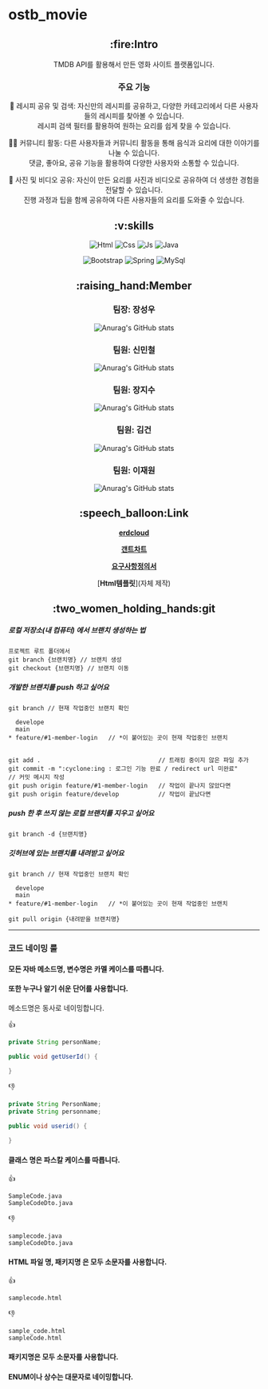 # ostb_movie
<div align="center">




  <h2>:fire:Intro</h2>

  <p>TMDB API를 활용해서 만든 영화 사이트 플랫폼입니다.<br>

### 주요 기능


🍳 레시피 공유 및 검색: 자신만의 레시피를 공유하고, 다양한 카테고리에서 다른 사용자들의 레시피를 찾아볼 수 있습니다. <br>레시피 검색 필터를 활용하여 원하는 요리를 쉽게 찾을 수 있습니다.

👩‍🍳 커뮤니티 활동: 다른 사용자들과 커뮤니티 활동을 통해 음식과 요리에 대한 이야기를 나눌 수 있습니다.<br> 댓글, 좋아요, 공유 기능을 활용하여 다양한 사용자와 소통할 수 있습니다.

📸 사진 및 비디오 공유: 자신이 만든 요리를 사진과 비디오로 공유하여 더 생생한 경험을 전달할 수 있습니다.<br> 진행 과정과 팁을 함께 공유하여 다른 사용자들의 요리를 도와줄 수 있습니다.</p>

  
  <h2>:v:skills</h2>

  
![Html](https://img.shields.io/badge/HTML-239120?style=for-the-badge&logo=html5&logoColor=white)
![Css](https://img.shields.io/badge/CSS-239120?&style=for-the-badge&logo=css3&logoColor=white)
![Js](https://img.shields.io/badge/JavaScript-F7DF1E?style=for-the-badge&logo=JavaScript&logoColor=white)
![Java](https://img.shields.io/badge/Java-ED8B00?style=for-the-badge&logo=openjdk&logoColor=white)


![Bootstrap](https://img.shields.io/badge/Bootstrap-563D7C?style=for-the-badge&logo=bootstrap&logoColor=white)
![Spring](https://img.shields.io/badge/Spring-6DB33F?style=for-the-badge&logo=spring&logoColor=white)
![MySql](https://img.shields.io/badge/MySQL-00000F?style=for-the-badge&logo=mysql&logoColor=white)



  <h2>:raising_hand:Member</h2>

### 팀장: 장성우
![Anurag's GitHub stats](https://github-readme-stats.vercel.app/api?username=jsw8741&show_icons=true&theme=radical)
### 팀원: 신민철
![Anurag's GitHub stats](https://github-readme-stats.vercel.app/api?username=dkdlddbzl&show_icons=true&theme=radical)
### 팀원: 장지수
![Anurag's GitHub stats](https://github-readme-stats.vercel.app/api?username=wkdztn&show_icons=true&theme=radical)
### 팀원: 김건
![Anurag's GitHub stats](https://github-readme-stats.vercel.app/api?username=kimkimkkk&show_icons=true&theme=radical)
### 팀원: 이재원
![Anurag's GitHub stats](https://github-readme-stats.vercel.app/api?username=Eniht1&show_icons=true&theme=radical)



  <h2>:speech_balloon:Link</h2>

[**erdcloud**](https://www.erdcloud.com/d/tjEJHfZM7Yk8eeMJt)


[**갠트차트**](https://docs.google.com/spreadsheets/d/1OlCAC9nqnSEiAflF3osjk3tqC2Lrb6RNi2x_bkHz_Vc/edit#gid=1115838130)



[**요구사항정의서**](https://docs.google.com/spreadsheets/d/1u_rn8KeWo5D61EEydFW3ZTFLcKPLdvHbr2P0Xdo0XpI/edit#gid=0)


[**Html템플릿**](자체 제작)


  <h2>:two_women_holding_hands:git</h2>

</div>

##### 로컬 저장소(내 컴퓨터) 에서 브랜치 생성하는 법
```git
프로젝트 루트 폴더에서
git branch {브랜치명} // 브랜치 생성
git checkout {브랜치명} // 브랜치 이동
```
##### 개발한 브랜치를 push 하고 싶어요
```git
git branch // 현재 작업중인 브랜치 확인

  develope
  main
* feature/#1-member-login   // *이 붙어있는 곳이 현재 작업중인 브랜치


git add .                                 // 트래킹 중이지 않은 파일 추가
git commit -m ":cyclone:ing : 로그인 기능 완료 / redirect url 미완료"       // 커밋 메시지 작성
git push origin feature/#1-member-login   // 작업이 끝나지 않았다면
git push origin feature/develop           // 작업이 끝났다면
```
##### push 한 후 쓰지 않는 로컬 브랜치를 지우고 싶어요
```git
git branch -d {브랜치명}
```
##### 깃허브에 있는 브랜치를 내려받고 싶어요
```git
git branch // 현재 작업중인 브랜치 확인

  develope
  main
* feature/#1-member-login   // *이 붙어있는 곳이 현재 작업중인 브랜치

git pull origin {내려받을 브랜치명}
```
<hr>



### 코드 네이밍 룰

#### 모든 자바 메소드명, 변수명은 카멜 케이스를 따릅니다. 

#### 또한 누구나 알기 쉬운 단어를 사용합니다.

메소드명은 동사로 네이밍합니다.

:+1:
```java
private String personName; 

public void getUserId() {

}
```

:-1:
```java
private String PersonName;
private String personname; 

public void userid() {

}
```

#### 클래스 명은 파스칼 케이스를 따릅니다.

:+1:
```text
SampleCode.java
SampleCodeDto.java
```

:-1:
```text
samplecode.java
sampleCodeDto.java
```

#### HTML 파일 명, 패키지명 은 모두 소문자를 사용합니다.

:+1:
```text
samplecode.html
```

:-1:
```text
sample_code.html
sampleCode.html
```
#### 패키지명은 모두 소문자를 사용합니다.
#### ENUM이나 상수는 대문자로 네이밍합니다.








